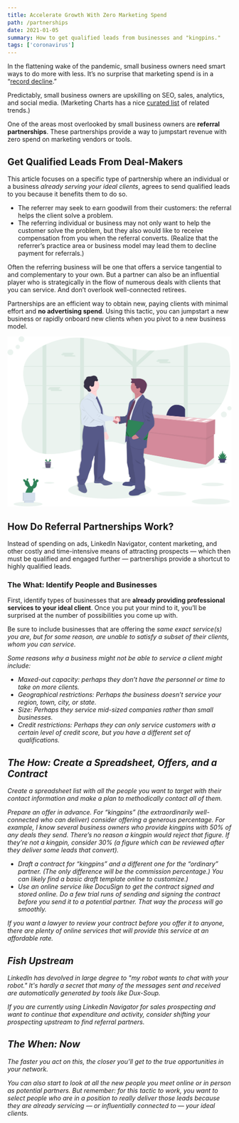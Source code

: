 ```yaml
---
title: Accelerate Growth With Zero Marketing Spend
path: /partnerships
date: 2021-01-05
summary: How to get qualified leads from businesses and "kingpins."
tags: ['coronavirus']
---
```


In the flattening wake of the pandemic, small business owners need smart ways to do more with less.  It’s no surprise that marketing spend is in a “<a href="https://www.marketingweek.com/ipa-bellwether-record-decline-marketing-budgets-coronavirus/" target="blank">record decline</a>.”

Predictably, small business owners are upskilling on SEO, sales, analytics, and social media. (Marketing Charts has a nice <a href="https://www.marketingcharts.com/featured-112414" target="blank">curated list</a> of related trends.)

One of the areas most overlooked by small business owners are <strong>referral partnerships</strong>. These partnerships provide a way to jumpstart revenue with zero spend on marketing vendors or tools.

## Get Qualified Leads From Deal-Makers

This article focuses on a specific type of partnership where an individual or a business <i>already serving your ideal clients</i>, agrees to send qualified leads to you because it benefits them to do so.

* The referrer may seek to earn goodwill from their customers: the referral helps the client solve a problem. 
* The referring individual or business may not only want to help the customer solve the problem, but they also would like to receive compensation from you when the referral converts. (Realize that the referrer’s practice area or business model may lead them to decline payment for referrals.)

Often the referring business will be one that offers a service tangential to and complementary to your own. But a partner can also be an influential player who is strategically in the flow of numerous deals with clients that you can service. And don’t overlook well-connected retirees. 

Partnerships are an efficient way to obtain new, paying clients with minimal effort and <strong>no advertising spend</strong>. Using this tactic, you can jumpstart a new business or rapidly onboard new clients when you pivot to a new business model. 

![partnerships](../static/business-handshake.svg)

## How Do Referral Partnerships Work?

Instead of spending on ads, LinkedIn Navigator, content marketing, and other costly and time-intensive means of attracting prospects — which then must be qualified and engaged further — partnerships provide a shortcut to highly qualified leads. 

### The What: Identify People and Businesses

First, identify types of businesses that are <strong>already providing professional services to your ideal client</strong>. Once you put your mind to it, you’ll be surprised at the number of possibilities you come up with.

Be sure to include businesses that are offering the <em>same exact service(s)</i> you are, but for some reason, are unable to satisfy a subset of their clients, whom you can service.

Some reasons why a business might not be able to service a client might include: 

* Maxed-out capacity: perhaps they don’t have the personnel or time to take on more clients.
* Geographical restrictions: Perhaps the business doesn’t service your region, town, city, or state. 
* Size: Perhaps they service mid-sized companies rather than small businesses.
* Credit restrictions: Perhaps they can only service customers with a certain level of credit score, but you have a different set of qualifications.


## The How: Create a Spreadsheet, Offers, and a Contract

Create a spreadsheet list with all the people you want to target with their contact information and make a plan to methodically contact all of them.

Prepare an offer in advance. For “kingpins” (the extraordinarily well-connected who can deliver) consider offering a generous percentage. For example, I know several business owners who provide kingpins with 50% of any deals they send. There’s no reason a kingpin would reject that figure. If they’re not a kingpin, consider 30% (a figure which can be reviewed after they deliver some leads that convert).

* Draft a contract for “kingpins” and a different one for the “ordinary” partner. (The only difference will be the commission percentage.) You can likely find a basic draft template online to customize.) 
* Use an online service like DocuSign to get the contract signed and stored online. Do a few trial runs of sending and signing the contract before you send it to a potential partner. That way the process will go smoothly.

If you want a lawyer to review your contract before you offer it to anyone, there are plenty of online services that will provide this service at an affordable rate.

## Fish Upstream

LinkedIn has devolved in large degree to "my robot wants to chat with your robot." It's hardly a secret that many of the messages sent and received are automatically generated by tools like Dux-Soup.

If you are currently using Linkedin Navigator for sales prospecting and want to continue that expenditure and activity, consider shifting your prospecting upstream to find referral partners. 

## The When: Now 

The faster you act on this, the closer you’ll get to the true opportunities in your network.

You can also start to look at all the new people you meet online or in person as potential partners. But remember: for this tactic to work, you want to select people who are in a position to really deliver those leads because they are already servicing — or influentially connected to — your ideal clients. 



